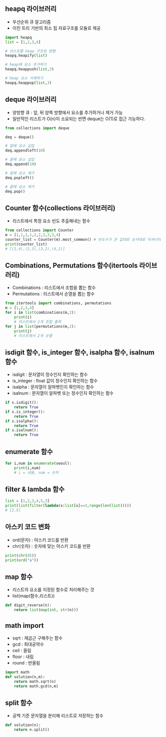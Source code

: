 ## heapq 라이브러리
- 우선순위 큐 알고리즘
- 이진 트리 기반의 최소 힙 자료구조를 모듈로 제공
```python
import heapq
list = [1,2,3,4]

# 리스트를 heap 구조로 변형
heapq.heapify(list)

# heap에 요소 추가하기
heapq.heappush(list,3)

# heap 요소 삭제하기
heapq.heappop(list,3)
```

## deque 라이브러리
- 양방향 큐 : 앞, 뒤 양쪽 방향에서 요소를 추가하거나 제거 가능
- 일반적인 리스트가 O(n)이 소요되는 반면 deque는 O(1)로 접근 가능하다.
```python
from collections import deque

deq = deque()

# 앞에 요소 삽입
deq.appendleft(10)

# 끝에 요소 삽입
deq.append(10)

# 앞에 요소 제거
deq.popleft()

# 끝에 요소 제거
deq.pop()
```
## Counter 함수(collections 라이브러리)
- 리스트에서 특정 요소 빈도 추출해내는 함수

```python
from collections import Counter
m = [1,1,1,1,2,2,2,3,3,4]
counter_list = Counter(m).most_common() # 빈도수가 큰 값대로 순서대로 딕셔너리 형태로 저장
print(counter_list)
# [(1,4),(2,3),(3,2),(4,1)]
```

## Combinations, Permutations 함수(itertools 라이브러리)
- Combinations : 리스트에서 조합을 뽑는 함수
- Permutations : 리스트에서 순열을 뽑는 함수

```python
from itertools import combinations, permutations
m = [1,2,3,4]
for i in list(combinations(m,2):
    print(i)
    # 리스트에서 2개 조합 출력
for j in list(permutations(m,2):
    print(j)
    # 리스트에서 2개 순열 
```

## isdigit 함수, is_integer 함수, isalpha 함수, isalnum 함수
- isdigit : 문자열이 정수인지 확인하는 함수
- is_integer : float 값이 정수인지 확인하는 함수
- isalpha : 문자열이 알파벳인지 확인하는 함수
- isalnum : 문자열이 알파벳 또는 정수인지 확인하는 함수
```python
if s.isdigit():
    return True
if s.is_integer():
    return True
if s.isalpha():
    return True
if s.isalnum():
    return True
```

## enumerate 함수
```python
for i,num in enumerate(seoul):
    print(i,num)
    # i = 내용, num = 숫자
```

## filter & lambda 함수
```python
list = [1,2,3,4,5,3]
print(list(filter(lambda(x:list[x]==3,range(len(list)))))
# [2,5]
```

## 아스키 코드 변화
- ord(문자) : 아스키 코드를 반환
- chr(숫자) : 숫자에 맞는 아스키 코드를 반환
```python
print(chr(45))
print(ord("a"))
```

## map 함수
- 리스트의 요소를 지정된 함수로 처리해주는 것
- list(map(함수,리스트))
```python
def digit_reverse(n):
    return list(map(int, str(n)))
```

## math import
- sqrt : 제곱근 구해주는 함수
- gcd : 최대공약수
- ceil : 올림
- floor : 내림
- round : 반올림
```python
import math
def solution(n,m):
    return math.sqrt(n)
    return math.gcd(n,m)
```

## split 함수
- 공백 기준 문자열을 분리해 리스트로 저장하는 함수
```python
def solution(n):
    return n.split()
```
